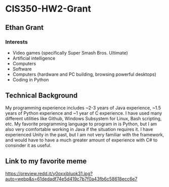 # CIS350-HW2-Grant

## Ethan Grant

### Interests
* Video games (specifically Super Smash Bros. Ultimate)
* Artificial intelligence
* Computers
* Software
* Computers (hardware and PC building, browsing powerful desktops)
* Coding in Python

## Technical Background
My programming experience includes ~2-3 years of Java experience, ~1.5 years of Python experience and ~1 year of C experience. I have used many different utilities like Github, Windows Subsystem for Linux, Bash scripting, etc. My favorite programming language to program in is Python, but I am also very comfortable working in Java if the situation requires it. I have experienced Unity in the past, but I am not very familiar with the framework, and would have to have a much greater amount of experience with C# to consinder it as useful.

## Link to my favorite meme

https://preview.redd.it/y0oxxibluok31.jpg?auto=webp&s=61dedadf74e5d419c7b7f0a43fb6c58618ecc6e7
